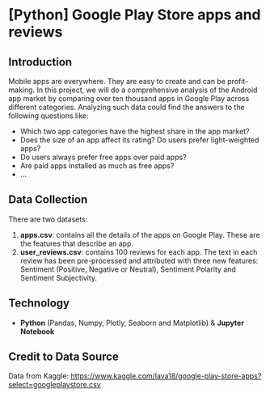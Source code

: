 # [Python] Google Play Store apps and reviews

## Introduction
Mobile apps are everywhere. They are easy to create and can be profit-making. In this project, we will do a comprehensive analysis of the Android app market by comparing over ten thousand apps in Google Play across different categories. Analyzing such data could find the answers to the following questions like:
- Which two app categories have the highest share in the app market?
- Does the size of an app affect its rating? Do users prefer light-weighted apps? 
- Do users always prefer free apps over paid apps?
- Are paid apps installed as much as free apps? 
- ...


## Data Collection
There are two datasets:
1. **apps.csv**: contains all the details of the apps on Google Play. These are the features that describe an app.
2. **user_reviews.csv**: contains 100 reviews for each app. The text in each review has been pre-processed and attributed with three new features: Sentiment (Positive, Negative or Neutral), Sentiment Polarity and Sentiment Subjectivity.

## Technology
* **Python** (Pandas, Numpy, Plotly, Seaborn and Matplotlib) & **Jupyter Notebook**

## Credit to Data Source
Data from Kaggle: https://www.kaggle.com/lava18/google-play-store-apps?select=googleplaystore.csv

